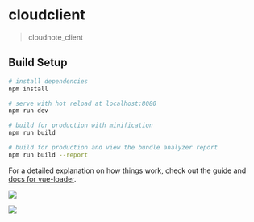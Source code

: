 # cloudclient

> cloudnote_client

## Build Setup

``` bash
# install dependencies
npm install

# serve with hot reload at localhost:8080
npm run dev

# build for production with minification
npm run build

# build for production and view the bundle analyzer report
npm run build --report
```


For a detailed explanation on how things work, check out the [guide](http://vuejs-templates.github.io/webpack/) and [docs for vue-loader](http://vuejs.github.io/vue-loader).


![](https://user-gold-cdn.xitu.io/2018/9/29/16625842db7226ff?w=1759&h=861&f=png&s=748564)

![](https://user-gold-cdn.xitu.io/2018/9/29/16625838f91158c8?w=1536&h=791&f=png&s=155240)


